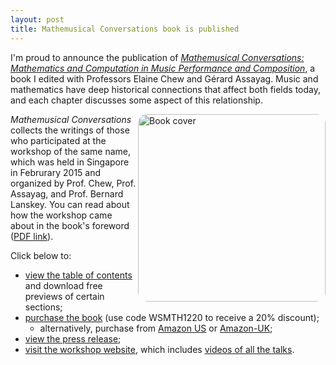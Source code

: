 ```yaml
---
layout: post
title: Mathemusical Conversations book is published
---
```


I'm proud to announce the publication of [*Mathemusical Conversations: Mathematics and Computation in Music Performance and Composition*](http://www.worldscientific.com/worldscibooks/10.1142/10046), a book I edited with Professors Elaine Chew and Gérard Assayag. Music and mathematics have deep historical connections that affect both fields today, and each chapter discusses some aspect of this relationship.

<div class="project_img" style="float: right;"><a href="{{ site.baseurl }}/images/mathemusical-book-cover.jpg"><img src="{{ site.baseurl }}/images/mathemusical-book-cover.jpg" alt="Book cover" style="width: 300px; border-radius: 15px;"/></a></div>

*Mathemusical Conversations* collects the writings of those who participated at the workshop of the same name, which was held in Singapore in Februrary 2015 and organized by Prof. Chew, Prof. Assayag, and Prof. Bernard Lanskey. You can read about how the workshop came about in the book's foreword ([PDF link](http://www.worldscientific.com/doi/pdf/10.1142/9789813140103_fmatter)).

Click below to:

- [view the table of contents](http://www.worldscientific.com/worldscibooks/10.1142/10046#t=toc) and download free previews of certain sections;
- [purchase the book](http://www.worldscientific.com/worldscibooks/10.1142/10046) (use code WSMTH1220 to receive a 20% discount);
	- alternatively, purchase from [Amazon US](http://bit.ly/Mathemusical-Amazon) or [Amazon-UK](http://bit.ly/Mathemusical-AmazonUK);
- [view the press release](http://www.worldscientific.com/page/pressroom/2016-09-26-01);
- [visit the workshop website](https://sites.google.com/site/mathemusicalconversations/home), which includes [videos of all the talks](https://sites.google.com/site/mathemusicalconversations/videos).